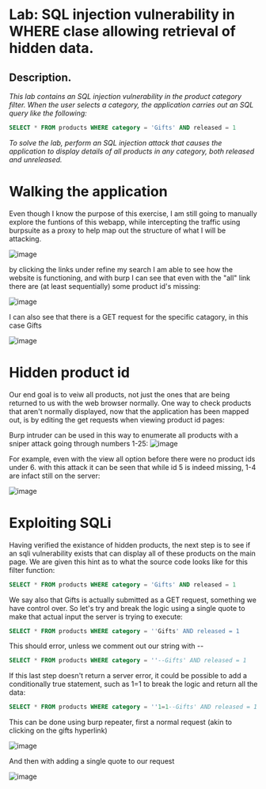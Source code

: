 # Lab: SQL injection vulnerability in WHERE clase allowing retrieval of hidden data.

## Description.

*This lab contains an SQL injection vulnerability in the product category filter. When the user selects a category, the application carries out an SQL query like the following:*

```sql
SELECT * FROM products WHERE category = 'Gifts' AND released = 1
```

*To solve the lab, perform an SQL injection attack that causes the application to display details of all products in any category, both released and unreleased.*

# Walking the application

Even though I know the purpose of this exercise, I am still going to manually explore the funtions of this webapp, while intercepting the traffic using burpsuite as a proxy to help map out the structure of what I will be attacking.

![image](https://user-images.githubusercontent.com/83407557/164745346-8aab83ca-53d9-4d2b-8fdd-af1df4ae7159.png)

by clicking the links under refine my search I am able to see how the website is functioning, and with burp I can see that even with the "all" link there are (at least sequentially) some product id's missing:

![image](https://user-images.githubusercontent.com/83407557/164745854-ffca9653-bda7-4cbf-b213-45de995ad48f.png)


I can also see that there is a GET request for the specific catagory, in this case Gifts

![image](https://user-images.githubusercontent.com/83407557/164746079-de7c7fba-d3aa-4b3d-91f9-807fb3c61e60.png)

# Hidden product id

Our end goal is to veiw all products, not just the ones that are being returned to us with the web browser normally. One way to check products that aren't normally displayed, now that the application has been mapped out, is by editing the get requests when viewing product id pages:

Burp intruder can be used in this way to enumerate all products with a sniper attack going through numbers 1-25:
![image](https://user-images.githubusercontent.com/83407557/164749907-b4e8cfd6-9cd1-497c-87e8-628994452a8f.png)


For example, even with the view all option before there were no product ids under 6. with this attack it can be seen that while id 5 is indeed missing, 1-4 are infact still on the server:

![image](https://user-images.githubusercontent.com/83407557/164750357-4ff0555c-a42a-4bdc-9a8d-e5b5f6c99115.png)

# Exploiting SQLi

Having verified the existance of hidden products, the next step is to see if an sqli vulnerability exists that can display all of these products on the main page. We are given this hint as to what the source code looks like for this filter function:


```sql
SELECT * FROM products WHERE category = 'Gifts' AND released = 1
```
We say also that Gifts is actually submitted as a GET request, something we have control over. So let's try and break the logic using a single quote to make that actual input the server is trying to execute:


```sql
SELECT * FROM products WHERE category = ''Gifts' AND released = 1
```

This should error, unless we comment out our string with --

```sql
SELECT * FROM products WHERE category = ''--Gifts' AND released = 1
```

If this last step doesn't return a server error, it could be possible to add a conditionally true statement, such as 1=1 to break the logic and return all the data:

```sql
SELECT * FROM products WHERE category = ''1=1--Gifts' AND released = 1
```


This can be done using burp repeater, first a normal request (akin to clicking on the gifts hyperlink)

![image](https://user-images.githubusercontent.com/83407557/164751517-bb6967f3-20b5-41d6-a90e-366e767640df.png)

And then with adding a single quote to our request

![image](https://user-images.githubusercontent.com/83407557/164751825-6df5036f-d931-4c69-b4c4-65494878f2f1.png)

